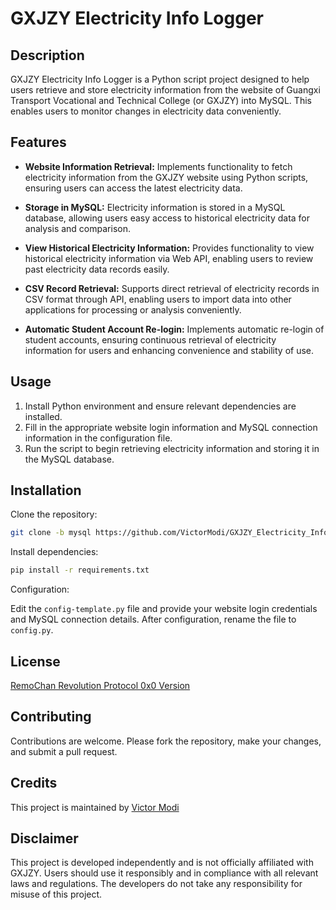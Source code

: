 # GXJZY Electricity Info Logger

## Description
GXJZY Electricity Info Logger is a Python script project designed to help users retrieve and store electricity information from the website of Guangxi Transport Vocational and Technical College (or GXJZY) into MySQL. This enables users to monitor changes in electricity data conveniently.

## Features
- **Website Information Retrieval:** Implements functionality to fetch electricity information from the GXJZY website using Python scripts, ensuring users can access the latest electricity data.
  
- **Storage in MySQL:** Electricity information is stored in a MySQL database, allowing users easy access to historical electricity data for analysis and comparison.

- **View Historical Electricity Information:** Provides functionality to view historical electricity information via Web API, enabling users to review past electricity data records easily.

- **CSV Record Retrieval:** Supports direct retrieval of electricity records in CSV format through API, enabling users to import data into other applications for processing or analysis conveniently.

- **Automatic Student Account Re-login:** Implements automatic re-login of student accounts, ensuring continuous retrieval of electricity information for users and enhancing convenience and stability of use.

## Usage
1. Install Python environment and ensure relevant dependencies are installed.
2. Fill in the appropriate website login information and MySQL connection information in the configuration file.
3. Run the script to begin retrieving electricity information and storing it in the MySQL database.

## Installation
Clone the repository:

```bash
git clone -b mysql https://github.com/VictorModi/GXJZY_Electricity_Info_Logger.git
```

Install dependencies:

```bash
pip install -r requirements.txt
```

Configuration:

Edit the `config-template.py` file and provide your website login credentials and MySQL connection details. After configuration, rename the file to `config.py`.

## License

[RemoChan Revolution Protocol 0x0 Version](https://github.com/VictorModi/GXJZY_Electricity_Info_Logger/blob/master/LICENSE)
## Contributing

Contributions are welcome. Please fork the repository, make your changes, and submit a pull request.

## Credits
This project is maintained by [Victor Modi](https://github.com/VictorModi)

## Disclaimer
This project is developed independently and is not officially affiliated with GXJZY. Users should use it responsibly and in compliance with all relevant laws and regulations. The developers do not take any responsibility for misuse of this project.
